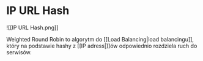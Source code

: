 # IP URL Hash

![[IP URL Hash.png]]

Weighted Round Robin to algorytm do [[Load Balancing|load balancingu]], który na podstawie hashy z [[IP adress|]]ów odpowiednio rozdziela ruch do serwisów.